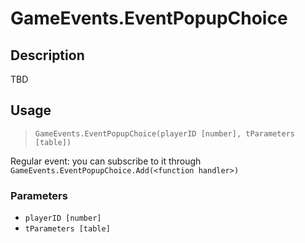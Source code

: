 # GameEvents.EventPopupChoice
## Description
TBD

## Usage
> `GameEvents.EventPopupChoice(playerID [number], tParameters [table])`

Regular event: you can subscribe to it through `GameEvents.EventPopupChoice.Add(<function handler>)`

### Parameters
- `playerID [number]`
- `tParameters [table]`
